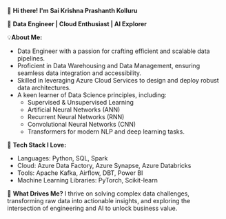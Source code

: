 👋 **Hi there! I'm Sai Krishna Prashanth Kolluru** 

🚀 **Data Engineer  | Cloud Enthusiast | AI Explorer**

💡**About Me:**
- Data Engineer with a passion for crafting efficient and scalable data pipelines.
- Proficient in Data Warehousing and Data Management, ensuring seamless data integration and accessibility.
- Skilled in leveraging Azure Cloud Services to design and deploy robust data architectures.
- A keen learner of Data Science principles, including:
  - Supervised & Unsupervised Learning
  - Artificial Neural Networks (ANN)
  - Recurrent Neural Networks (RNN)
  - Convolutional Neural Networks (CNN)
  - Transformers for modern NLP and deep learning tasks.

🔧 **Tech Stack I Love:**
- Languages: Python, SQL, Spark
- Cloud: Azure Data Factory, Azure Synapse, Azure Databricks
- Tools: Apache Kafka, Airflow, DBT, Power BI
- Machine Learning Libraries: PyTorch, Scikit-learn

🌟 **What Drives Me?**
I thrive on solving complex data challenges, transforming raw data into actionable insights, and exploring the intersection of engineering and AI to unlock business value.
